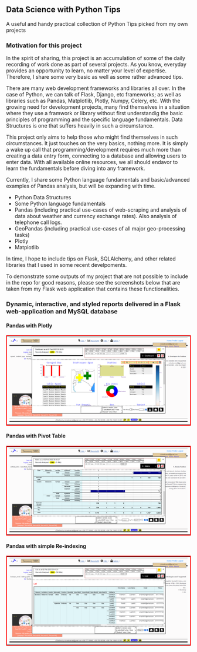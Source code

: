 ## Data Science with Python Tips
A useful and handy practical collection of Python Tips picked from my own projects

### Motivation for this project
In the spirit of sharing, this project is an accumulation of some of the daily recording of work done as part of several projects. As you know, everyday provides an opportunity to learn, no matter your level of expertise. Therefore, I share some very basic as well as some rather advanced tips.

There are many web development frameworks and libraries all over. In the case of Python, we can talk of Flask, Django, etc frameworks; as well as libraries such as Pandas, Matplotlib, Plotly, Numpy, Celery, etc. With the growing need for development projects, many find themselves in a situation where they use a framwork or library without first understandig the basic principles of programming and the specific language fundamentals. Data Structures is one that suffers heavily in such a circumstance.

This project only aims to help those who might find themselves in such circumstances. It just touches on the very basics, nothing more. It is simply a wake up call that programming/development requires much more than creating a data entry form, connecting to a database and allowing users to enter data. With all available online resources, we all should endavor to learn the fundamentals before diving into any framework.

Currently, I share some Python language fundamentals and basic/advanced examples of Pandas analysis, but will be expanding with time. 

- Python Data Structures
- Some Python language fundamentals
- Pandas (including practical use-cases of web-scraping and analysis of data about weather and currency exchange rates). Also analysis of telephone call logs.
- GeoPandas (including practical use-cases of all major geo-processing tasks)
- Plotly
- Matplotlib

In time, I hope to include tips on Flask, SQLAlchemy, and other related libraries that I used in some recent develpoments.

To demonstrate some outputs of my project that are not possible to include in the repo for good reasons, please see the screenshots below that are taken from my Flask web application that contains these functionalities.

### Dynamic, interactive, and styled reports delivered in a Flask web-application and MySQL database

#### Pandas with Plotly 
<table  style="border: 2px solid red;"><tr><td>
  <img src=".//images/tools3.PNG" />
</td></tr></table>

#### Pandas with Pivot Table
<table  style="border: 2px solid red;"><tr><td>
  <img src="./images/tools2.PNG" />
</td></tr></table>

#### Pandas with simple Re-indexing
<table  style="border: 2px solid red;"><tr><td>
  <img src="./images/tools1.PNG" />
</td></tr></table>

